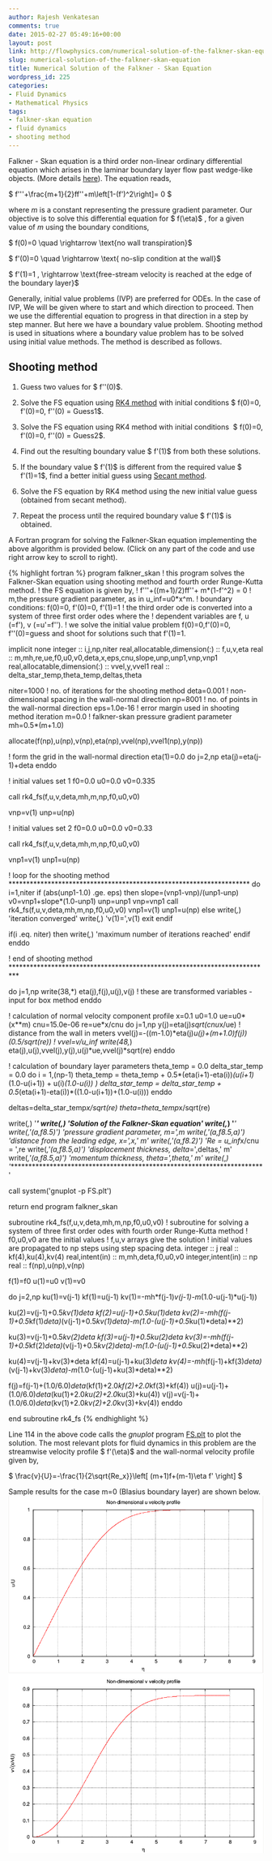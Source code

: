 ```yaml
---
author: Rajesh Venkatesan
comments: true
date: 2015-02-27 05:49:16+00:00
layout: post
link: http://flowphysics.com/numerical-solution-of-the-falkner-skan-equation/
slug: numerical-solution-of-the-falkner-skan-equation
title: Numerical Solution of the Falkner - Skan Equation
wordpress_id: 225
categories:
- Fluid Dynamics
- Mathematical Physics
tags:
- falkner-skan equation
- fluid dynamics
- shooting method
---
```


Falkner - Skan equation is a third order non-linear ordinary differential equation which arises in the laminar boundary layer flow past wedge-like objects. (More details [here](http://en.wikipedia.org/wiki/Blasius_boundary_layer)). The equation reads,

$ f'''+\frac{m+1}{2}ff''+m\left[1-(f')^2\right]= 0 $

where _m_ is a constant representing the pressure gradient parameter. Our objective is to solve this differential equation for $ f(\eta)$ , for a given value of _m_ using the boundary conditions,

$ f(0)=0 \quad \rightarrow \text{no wall transpiration}$

$ f'(0)=0 \quad \rightarrow \text{ no-slip condition at the wall}$

$ f'(1)=1 \, \rightarrow \text{free-stream velocity is reached at the edge of the boundary layer}$

Generally, initial value problems (IVP) are preferred for ODEs. In the case of IVP, We will be given where to start and which direction to proceed. Then we use the differential equation to progress in that direction in a step by step manner. But here we have a boundary value problem. Shooting method is used in situations where a boundary value problem has to be solved using initial value methods. The method is described as follows.

## Shooting method

  1. Guess two values for $ f''(0)$.

  2. Solve the FS equation using [RK4 method](http://en.wikipedia.org/wiki/Runge%E2%80%93Kutta_methods) with initial conditions $ f(0)=0, f'(0)=0, f''(0) = Guess1$.

  3. Solve the FS equation using RK4 method with initial conditions  $ f(0)=0, f'(0)=0, f''(0) = Guess2$.

  4. Find out the resulting boundary value $ f'(1)$ from both these solutions.

  5. If the boundary value $ f'(1)$ is different from the required value $ f'(1)=1$, find a better initial guess using [Secant method](http://en.wikipedia.org/wiki/Secant_method).

  6. Solve the FS equation by RK4 method using the new initial value guess (obtained from secant method).

  7. Repeat the process until the required boundary value $ f'(1)$ is obtained.

A Fortran program for solving the Falkner-Skan equation implementing the above algorithm is provided below. (Click on any part of the code and use right arrow key to scroll to right).

{% highlight fortran %}
program falkner_skan
! this program solves the Falkner-Skan equation using shooting method and fourth order Runge-Kutta method.
! the FS equation is given by,
! f'''+((m+1)/2)ff''+ m*(1-f'^2) = 0
! m,the pressure gradient parameter, as in u_inf=u0*x^m.
! boundary conditions: f(0)=0, f'(0)=0, f'(1)=1
! the third order ode is converted into a system of three first order odes where the
! dependent variables are f, u (=f'), v (=u'=f'').
! we solve the initial value problem f(0)=0,f'(0)=0, f''(0)=guess and shoot for solutions such that f'(1)=1.

implicit none
integer :: i,j,np,niter
real,allocatable,dimension(:) :: f,u,v,eta
real :: m,mh,re,ue,f0,u0,v0,deta,x,eps,cnu,slope,unp,unp1,vnp,vnp1
real,allocatable,dimension(:) :: vvel,y,vvel1
real :: delta_star_temp,theta_temp,deltas,theta

niter=1000 ! no. of iterations for the shooting method
deta=0.001 ! non-dimensional spacing in the wall-normal direction
np=8001 ! no. of points in the wall-normal direction
eps=1.0e-16 ! error margin used in shooting method iteration
m=0.0 ! falkner-skan pressure gradient parameter
mh=0.5*(m+1.0)

allocate(f(np),u(np),v(np),eta(np),vvel(np),vvel1(np),y(np))

! form the grid in the wall-normal direction
eta(1)=0.0
do j=2,np
eta(j)=eta(j-1)+deta
enddo

! initial values set 1
f0=0.0
u0=0.0
v0=0.335

call rk4_fs(f,u,v,deta,mh,m,np,f0,u0,v0)

vnp=v(1)
unp=u(np)

! initial values set 2
f0=0.0
u0=0.0
v0=0.33

call rk4_fs(f,u,v,deta,mh,m,np,f0,u0,v0)

vnp1=v(1)
unp1=u(np)

! loop for the shooting method ********************************************************************
do i=1,niter
if (abs(unp1-1.0) .ge. eps) then
slope=(vnp1-vnp)/(unp1-unp)
v0=vnp1+slope*(1.0-unp1)
unp=unp1
vnp=vnp1
call rk4_fs(f,u,v,deta,mh,m,np,f0,u0,v0)
vnp1=v(1)
unp1=u(np)
else
write(*,*) 'iteration converged'
write(*,*) 'v(1)=',v(1)
exit
endif

if(i .eq. niter) then
write(*,*) 'maximum number of iterations reached'
endif
enddo

! end of shooting method **************************************************************************

do j=1,np
write(38,*) eta(j),f(j),u(j),v(j) ! these are transformed variables - input for box method
enddo

! calculation of normal velocity component profile
x=0.1
u0=1.0
ue=u0*(x**m)
cnu=15.0e-06
re=ue*x/cnu
do j=1,np
y(j)=eta(j)*sqrt(cnu*x/ue) ! distance from the wall in meters
vvel(j)=-((m-1.0)*eta(j)*u(j)+(m+1.0)*f(j))*(0.5/sqrt(re)) ! vvel=v/u_inf
write(48,*) eta(j),u(j),vvel(j),y(j),u(j)*ue,vvel(j)*sqrt(re)
enddo

! calculation of boundary layer parameters
theta_temp = 0.0
delta_star_temp = 0.0
do i = 1,(np-1)
theta_temp = theta_temp + 0.5*(eta(i+1)-eta(i))*(u(i+1)*(1.0-u(i+1)) + u(i)*(1.0-u(i)) )
delta_star_temp = delta_star_temp + 0.5*(eta(i+1)-eta(i))*((1.0-u(i+1))+(1.0-u(i)))
enddo

deltas=delta_star_temp*x/sqrt(re)
theta=theta_temp*x/sqrt(re)

write(*,*) '************************************************************************'
write(*,*) 'Solution of the Falkner-Skan equation'
write(*,*) '************************************************************************'
write(*,'(a,f8.5)') 'pressure gradient parameter, m=',m
write(*,'(a,f8.5,a)') 'distance from the leading edge, x=',x,' m'
write(*,'(a,f8.2)') 'Re = u_inf*x/cnu = ',re
write(*,'(a,f8.5,a)') 'displacement thickness, delta*=',deltas,' m'
write(*,'(a,f8.5,a)') 'momentum thickness, theta=',theta,' m'
write(*,*) '************************************************************************'

call system('gnuplot -p FS.plt')

return
end program falkner_skan

subroutine rk4_fs(f,u,v,deta,mh,m,np,f0,u0,v0)
! subroutine for solving a system of three first order odes with fourth order Runge-Kutta method
! f0,u0,v0 are the initial values
! f,u,v arrays give the solution
! initial values are propagated to np steps using step spacing deta.
integer :: j
real :: kf(4),ku(4),kv(4)
real,intent(in) :: m,mh,deta,f0,u0,v0
integer,intent(in) :: np
real :: f(np),u(np),v(np)

f(1)=f0
u(1)=u0
v(1)=v0

do j=2,np
ku(1)=v(j-1)
kf(1)=u(j-1)
kv(1)=-mh*f(j-1)*v(j-1)-m*(1.0-u(j-1)*u(j-1))

ku(2)=v(j-1)+0.5*kv(1)*deta
kf(2)=u(j-1)+0.5*ku(1)*deta
kv(2)=-mh*(f(j-1)+0.5*kf(1)*deta)*(v(j-1)+0.5*kv(1)*deta)-m*(1.0-(u(j-1)+0.5*ku(1)*deta)**2)

ku(3)=v(j-1)+0.5*kv(2)*deta
kf(3)=u(j-1)+0.5*ku(2)*deta
kv(3)=-mh*(f(j-1)+0.5*kf(2)*deta)*(v(j-1)+0.5*kv(2)*deta)-m*(1.0-(u(j-1)+0.5*ku(2)*deta)**2)

ku(4)=v(j-1)+kv(3)*deta
kf(4)=u(j-1)+ku(3)*deta
kv(4)=-mh*(f(j-1)+kf(3)*deta)*(v(j-1)+kv(3)*deta)-m*(1.0-(u(j-1)+ku(3)*deta)**2)

f(j)=f(j-1)+(1.0/6.0)*deta*(kf(1)+2.0*kf(2)+2.0*kf(3)+kf(4))
u(j)=u(j-1)+(1.0/6.0)*deta*(ku(1)+2.0*ku(2)+2.0*ku(3)+ku(4))
v(j)=v(j-1)+(1.0/6.0)*deta*(kv(1)+2.0*kv(2)+2.0*kv(3)+kv(4))
enddo

end subroutine rk4_fs
{% endhighlight %}

Line 114 in the above code calls the _gnuplot_ program [FS.plt](/assets/img/2015/02/fs-plt.pdf) to plot the solution. The most relevant plots for fluid dynamics in this problem are the streamwise velocity profile $ f'(\eta)$ and the wall-normal velocity profile given by,

$ \frac{v}{U}=-\frac{1}{2\sqrt{Re_x}}\left[ (m+1)f+(m-1)\eta f' \right]
$

Sample results for the case m=0 (Blasius boundary layer) are shown below.
![u](/assets/img/2015/02/u.png)
![v](/assets/img/2015/02/v.png)
